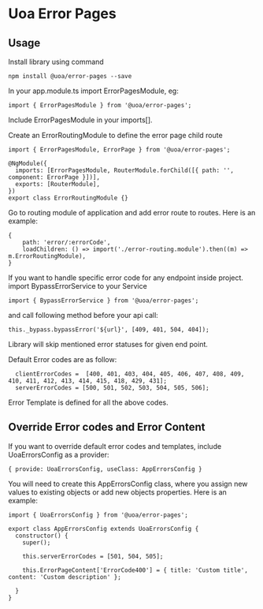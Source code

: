 # Uoa Error Pages

## Usage

Install library using command

```
npm install @uoa/error-pages --save
```

In your app.module.ts import ErrorPagesModule, eg:

`import { ErrorPagesModule } from '@uoa/error-pages';`

Include ErrorPagesModule in your imports[].

Create an ErrorRoutingModule to define the error page child route

```
import { ErrorPagesModule, ErrorPage } from '@uoa/error-pages';

@NgModule({
  imports: [ErrorPagesModule, RouterModule.forChild([{ path: '', component: ErrorPage }])],
  exports: [RouterModule],
})
export class ErrorRoutingModule {}
```

Go to routing module of application and add error route to routes. Here is an example:

```
{
    path: 'error/:errorCode',
    loadChildren: () => import('./error-routing.module').then((m) => m.ErrorRoutingModule),
}
```

If you want to handle specific error code for any endpoint inside project. import BypassErrorService to your Service

`import { BypassErrorService } from '@uoa/error-pages';`

and call following method before your api call:

`this._bypass.bypassError('${url}', [409, 401, 504, 404]);`

Library will skip mentioned error statuses for given end point.

Default Error codes are as follow:

```
  clientErrorCodes =  [400, 401, 403, 404, 405, 406, 407, 408, 409, 410, 411, 412, 413, 414, 415, 418, 429, 431];
  serverErrorCodes = [500, 501, 502, 503, 504, 505, 506];
```

Error Template is defined for all the above codes.

## Override Error codes and Error Content

If you want to override default error codes and templates, include UoaErrorsConfig as a provider:

`{ provide: UoaErrorsConfig, useClass: AppErrorsConfig }`

You will need to create this AppErrorsConfig class, where you assign new values to existing objects or add new objects properties. Here is an example:

```
import { UoaErrorsConfig } from '@uoa/error-pages';

export class AppErrorsConfig extends UoaErrorsConfig {
  constructor() {
    super();

    this.serverErrorCodes = [501, 504, 505];

    this.ErrorPageContent['ErrorCode400'] = { title: 'Custom title', content: 'Custom description' };

  }
}

```
